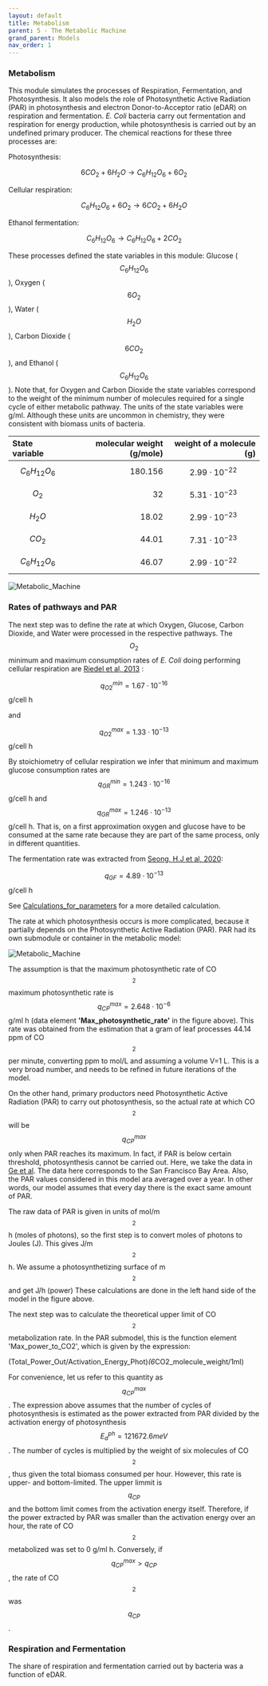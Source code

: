 ```yaml
---
layout: default
title: Metabolism
parent: 5 - The Metabolic Machine
grand_parent: Models
nav_order: 1
---
```


### Metabolism

This module simulates the processes of Respiration, Fermentation, and Photosynthesis. It also models the role of
Photosynthetic Active Radiation (PAR) in photosynthesis and electron Donor-to-Acceptor ratio (eDAR) on 
respiration and fermentation. *E. Coli* bacteria carry out fermentation and respiration for energy production,
while photosynthesis is carried out by an undefined primary producer. The chemical reactions for these three 
processes are:

Photosynthesis:

$$\begin{equation}\label{eq:Photosynthesis}
6 CO_2 + 6 H_2 O \rightarrow C_6H_{12}O_6 + 6 O_2
\end{equation}$$

Cellular respiration:

$$\begin{equation}\label{eq:Respiration}
C_6H_{12}O_6 + 6 O_2 \rightarrow 6 CO_2 + 6 H_2 O
\end{equation}$$

Ethanol fermentation:

$$\begin{equation}\label{eq:Fermentation}
C_6H_{12}O_6  \rightarrow C_6H_{12}O_6 + 2 CO_2
\end{equation}$$

These processes defined the state variables in this module: Glucose ($$C_6H_{12}O_6$$), Oxygen ($$6 O_2$$), Water
($$H_2O$$), Carbon Dioxide ($$6 CO_2$$), and Ethanol ($$C_6H_{12}O_6$$). Note that, for Oxygen and Carbon Dioxide
the state variables correspond to the weight of the minimum number of molecules required for a single cycle of 
either metabolic pathway. The units of the state variables were g/ml. Although these units are uncommon
in chemistry, they were consistent with biomass units of bacteria.


|State variable  |molecular weight (g/mole)|weight of a molecule (g)|
|:---------------|----------:|----------:|
|$$C_6H_{12}O_6$$| 180.156   |$$2.99\cdot 10^{-22}$$ |
|$$O_2$$         | 32        |$$5.31\cdot 10^{-23}$$ |
|$$H_2O$$        | 18.02     |$$2.99\cdot 10^{-23}$$ |
|$$CO_2$$        | 44.01     |$$7.31\cdot 10^{-23}$$ |
|$$C_6H_{12}O_6$$| 46.07     |$$2.99\cdot 10^{-22}$$ |



![Metabolic_Machine](../figures/Metabolic_Machine_1.PNG "Courtesy of GoldSim")

### Rates of pathways and PAR

The next step was to define the rate at which Oxygen, Glucose, Carbon Dioxide, and Water were processed in the
respective pathways. The $$O_2$$ minimum and maximum consumption rates of *E. Coli* doing performing cellular respiration 
are [Riedel et al, 2013](https://doi.org/10.1128/AEM.00756-13) :

$$q^{min}_{O2}=1.67 \cdot 10^{-16}$$ g/cell h

and

$$q^{max}_{O2}=1.33\cdot 10^{-13} $$ g/cell h

By stoichiometry of cellular respiration we infer that minimum and maximum glucose consumption rates are 
$$q^{min}_{GR}=1.243 \cdot 10^{-16}$$ g/cell h and $$q^{max}_{GR}=1.246 \cdot 10^{-13} $$ g/cell h. That is, on a first approximation
oxygen and glucose have to be consumed at the same rate because they are part of the same process, only in different
quantities. 

The fermentation rate was extracted from [Seong, H.J et al, 2020](https://doi.org/10.1038/s41598-020-69143-3):

$$q_{GF}=4.89 \cdot 10^{-13}$$ g/cell h

See [Calculations_for_parameters](https://github.com/SergioCoboLopez/Workshop_ESA/blob/main/GoldSim_Models/Calculations_for_parameters/O2_consumptions_metabolic_machine.gsm)
for a more detailed calculation.


The rate at which photosynthesis occurs is more complicated, because it partially depends on the Photosynthetic Active
Radiation (PAR). PAR had its own submodule or container in the metabolic model:

![Metabolic_Machine](../figures/Metabolic_Machine_PAR_1.PNG "Courtesy of GoldSim")

The assumption is that the maximum photosynthetic rate of CO$$_2$$ maximum photosynthetic rate is 
$$q^{max}_{CP}= 2.648 \cdot 10^{-6}$$ g/ml h (data element **'Max_photosynthetic_rate'** in the figure above). 
This rate was obtained from the estimation that a gram of leaf processes 44.14 ppm of CO$$_2$$ per minute, 
converting ppm to mol/L and assuming a volume V=1 L. This is a very broad number, and 
needs to be refined in future iterations of the model. 

On the other hand, primary productors need Photosynthetic Active Radiation (PAR) to carry out photosynthesis, so the
actual rate at which CO$$_2$$ will be $$q^{max}_{CP}$$ only when PAR reaches its maximum.
In fact, if PAR is below certain threshold, photosynthesis cannot be carried out. Here, we take the data in 
[Ge et al](https://doi.org/10.1007/s00704-010-0368-6). The data here corresponds to the San Francisco Bay Area.
Also, the PAR values considered in this model ara averaged over a year. In other words, our model assumes that
every day there is the exact same amount of PAR. 

The raw data of PAR is given in units of mol/m$$^2$$ h (moles of photons), so the first step is
 to convert moles of photons to Joules (J). This gives J/m$$^2$$ h. 
We assume a photosynthetizing surface of m$$^2$$ and get J/h (power)
These calculations are done in the left hand side of the model in the figure above.

The next step was to calculate the theoretical upper limit of CO$$_2$$ metabolization rate. In the PAR submodel, this
is the function element 'Max_power_to_CO2', which is given by the expression:

(Total_Power_Out/Activation_Energy_Phot)*(6*CO2_molecule_weight/1ml)

For convenience, let us refer to this quantity as $$q^{max}_{CP}$$. The expression above assumes that the number of 
cycles of photosynthesis is estimated as the power extracted from PAR divided by the activation energy of photosynthesis
 $$E^{ph}_a= 121672.6 meV$$. The number of cycles is multiplied by the weight of six molecules of CO$$_2$$, thus given the
 total biomass consumed per hour. However, this rate is upper- and bottom-limited. The upper limmit is $$q_{CP}$$ and the 
bottom limit comes from the activation energy itself. Therefore, if the power extracted by PAR was smaller than the
activation energy over an hour, the rate of CO$$_2$$ metabolized was set to 0 g/ml h. Conversely, if $$q^{max}_{CP}>q_{CP}$$, the rate of
CO$$_2$$ was $$q_{CP}$$.

### Respiration and Fermentation

The share of respiration and fermentation carried out by bacteria was a function of eDAR. 


